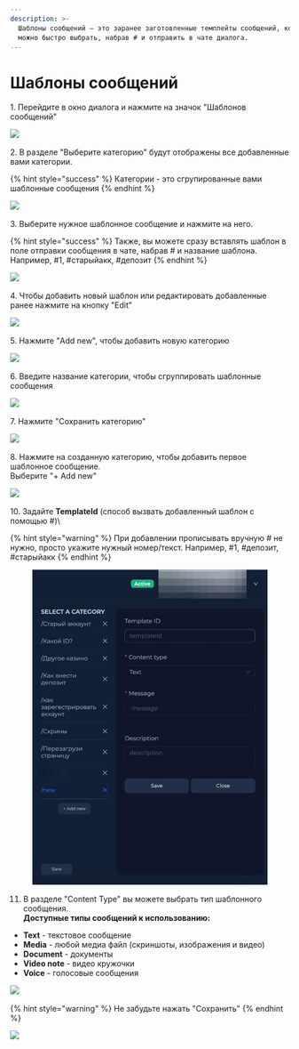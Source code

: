 ```yaml
---
description: >-
  Шаблоны сообщений — это заранее заготовленные темплейты сообщений, которые
  можно быстро выбрать, набрав # и отправить в чате диалога.
---
```


# Шаблоны сообщений

1\. Перейдите в окно диалога и нажмите на значок "Шаблонов сообщений"

![](https://ajeuwbhvhr.cloudimg.io/colony-recorder.s3.amazonaws.com/files/2024-09-29/06802579-e035-4e73-a479-8060cb3e40d0/user_cropped_screenshot.jpeg?tl_px=0,401\&br_px=1719,1363\&force_format=jpeg\&q=100\&width=1120.0\&wat=1\&wat_opacity=1\&wat_gravity=northwest\&wat_url=https://colony-recorder.s3.amazonaws.com/images/watermarks/EAB308_standard.png\&wat_pad=58,548)

2\. В разделе "Выберите категорию" будут отображены все добавленные вами категории.&#x20;

{% hint style="success" %}
Категории - это сгрупированные вами шаблонные сообщения
{% endhint %}

![](https://ajeuwbhvhr.cloudimg.io/colony-recorder.s3.amazonaws.com/files/2024-09-29/3ad51d0f-01a6-418b-b9af-f90c9d61a25f/user_cropped_screenshot.jpeg?tl_px=376,0\&br_px=2096,961\&force_format=jpeg\&q=100\&width=1120.0\&wat=1\&wat_opacity=1\&wat_gravity=northwest\&wat_url=https://colony-recorder.s3.amazonaws.com/images/watermarks/EAB308_standard.png\&wat_pad=530,113)

3\. Выберите нужное шаблонное сообщение и нажмите на него.

{% hint style="success" %}
Также, вы можете сразу вставлять шаблон в поле отправки сообщения в чате, набрав # и название шаблона. Например, #1, #старыйакк, #депозит
{% endhint %}

![](https://ajeuwbhvhr.cloudimg.io/colony-recorder.s3.amazonaws.com/files/2024-09-29/761c74f8-efbc-4392-8576-3a533c0ba095/user_cropped_screenshot.jpeg?tl_px=365,0\&br_px=2085,961\&force_format=jpeg\&q=100\&width=1120.0\&wat=1\&wat_opacity=1\&wat_gravity=northwest\&wat_url=https://colony-recorder.s3.amazonaws.com/images/watermarks/EAB308_standard.png\&wat_pad=712,158)

4\. Чтобы добавить новый шаблон или редактировать добавленные ранее нажмите на кнопку "Edit"

![](https://ajeuwbhvhr.cloudimg.io/colony-recorder.s3.amazonaws.com/files/2024-09-29/5f12512e-b00f-42a5-9e7f-8bedf45c991a/user_cropped_screenshot.jpeg?tl_px=0,397\&br_px=1030,1359\&force_format=jpeg\&q=100\&width=1120.0\&wat=1\&wat_opacity=1\&wat_gravity=northwest\&wat_url=https://colony-recorder.s3.amazonaws.com/images/watermarks/EAB308_standard.png\&wat_pad=134,938)

5\. Нажмите "Add new", чтобы добавить новую категорию

![](https://ajeuwbhvhr.cloudimg.io/colony-recorder.s3.amazonaws.com/files/2024-09-29/1407de9f-e075-4a2e-aa1a-a39d9c406260/user_cropped_screenshot.jpeg?tl_px=0,384\&br_px=1042,1346\&force_format=jpeg\&q=100\&width=1120.0\&wat=1\&wat_opacity=1\&wat_gravity=northwest\&wat_url=https://colony-recorder.s3.amazonaws.com/images/watermarks/EAB308_standard.png\&wat_pad=191,484)

6\. Введите название категории, чтобы сгруппировать шаблонные сообщения

![](https://ajeuwbhvhr.cloudimg.io/colony-recorder.s3.amazonaws.com/files/2024-09-29/052b7993-3293-4995-b802-060b9488d8bb/user_cropped_screenshot.jpeg?tl_px=0,402\&br_px=1033,1363\&force_format=jpeg\&q=100\&width=1120.0\&wat=1\&wat_opacity=1\&wat_gravity=northwest\&wat_url=https://colony-recorder.s3.amazonaws.com/images/watermarks/EAB308_standard.png\&wat_pad=85,485)

7\. Нажмите "Сохранить категорию"

![](https://ajeuwbhvhr.cloudimg.io/colony-recorder.s3.amazonaws.com/files/2024-09-29/54a5b941-1ce8-4f7a-aabb-1a15211353f3/user_cropped_screenshot.jpeg?tl_px=0,389\&br_px=1069,1351\&force_format=jpeg\&q=100\&width=1120.0\&wat=1\&wat_opacity=1\&wat_gravity=northwest\&wat_url=https://colony-recorder.s3.amazonaws.com/images/watermarks/EAB308_standard.png\&wat_pad=154,562)

8\. Нажмите на созданную категорию, чтобы добавить первое шаблонное сообщение. \
Выберите "+ Add new"

![](https://ajeuwbhvhr.cloudimg.io/colony-recorder.s3.amazonaws.com/files/2024-09-29/cdcd99af-f7fe-4e62-864f-f4e874cfc266/user_cropped_screenshot.jpeg?tl_px=0,0\&br_px=1095,961\&force_format=jpeg\&q=100\&width=1120.0\&wat=1\&wat_opacity=1\&wat_gravity=northwest\&wat_url=https://colony-recorder.s3.amazonaws.com/images/watermarks/EAB308_standard.png\&wat_pad=589,213)

10\. Задайте **TemplateId** (способ вызвать добавленный шаблон с помощью #)\


{% hint style="warning" %}
При добавлении прописывать вручную # не нужно, просто укажите нужный номер/текст. Например, #1, #депозит, #старыйакк
{% endhint %}

<figure><img src="../../../.gitbook/assets/template id .jpeg" alt=""><figcaption></figcaption></figure>

11. В разделе "Content Type" вы можете выбрать тип шаблонного сообщения. \
    **Доступные типы сообщений к использованию:**

* **Text** - текстовое сообщение
* **Media** - любой медиа файл (скриншоты, изображения и видео)
* **Document** - документы
* **Video note** - видео кружочки&#x20;
* **Voice** - голосовые сообщения

![](https://ajeuwbhvhr.cloudimg.io/colony-recorder.s3.amazonaws.com/files/2024-09-29/35d494b7-619e-4e83-8087-be0cf82911e6/user_cropped_screenshot.jpeg?tl_px=0,389\&br_px=1032,1351\&force_format=jpeg\&q=100\&width=1120.0\&wat=1\&wat_opacity=1\&wat_gravity=northwest\&wat_url=https://colony-recorder.s3.amazonaws.com/images/watermarks/EAB308_standard.png\&wat_pad=594,522)

{% hint style="warning" %}
Не забудьте нажать "Сохранить"
{% endhint %}

![](https://ajeuwbhvhr.cloudimg.io/colony-recorder.s3.amazonaws.com/files/2024-09-29/1207cd8d-6b87-49df-b50b-8a96ad085a4f/user_cropped_screenshot.jpeg?tl_px=0,396\&br_px=1041,1358\&force_format=jpeg\&q=100\&width=1120.0\&wat=1\&wat_opacity=1\&wat_gravity=northwest\&wat_url=https://colony-recorder.s3.amazonaws.com/images/watermarks/EAB308_standard.png\&wat_pad=90,906)

